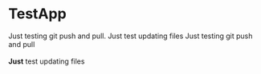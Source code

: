 # TestApp 
  Just testing git push and pull.
  Just test updating files
  Just testing git push and pull <br /><br />
  <strong>Just</strong> test updating files
